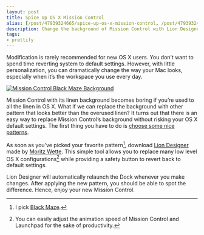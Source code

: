 ```yaml
---
layout: post
title: Spice Up OS X Mission Control
alias: [/post/47939324665/spice-up-os-x-mission-control, /post/47939324665/]
description: Change the background of Mission Control with Lion Designer.
tags:
- prettify
---
```

Modification is rarely recommended for new OS X users. You don’t want to spend time reverting system to default settings. However, with little personalization, you can dramatically change the way your Mac looks, especially when it’s the workspace you use every day.

<!--more-->

[ ![Mission Control Black Maze Background][img1] ](http://images.sayzlim.net/2013/04/lion_designer.jpg "Mission Control Black Maze Background")

[img1]: http://images.sayzlim.net/2013/04/lion_designer.jpg "Mission Control Black Maze Background"

Mission Control with its linen background becomes boring if you’re used to all the linen in OS X. What if we can replace the background with other pattern that looks better than the overused linen? It turns out that there is an easy way to replace Mission Control’s background without risking your OS X default settings. The first thing you have to do is [choose some nice patterns][0299-001].

[0299-001]: http://subtlepatterns.com/ "Subtle Patterns | Free textures for your next web project."

As soon as you’ve picked your favorite pattern[^1], download [Lion Designer][0299-002] made by [Moritz Wette][0299-003]. This simple tool allows you to replace many low level OS X configurations[^2] while providing a safety button to revert back to default settings.

[0299-002]: http://www.moritzwette.com/liondesigner/ "Moritz Wette - Lion Designer - Customize new features of Mac OS X ..."
[0299-003]: http://www.moritzwette.com/ "Moritz Wette - Developer Website"

Lion Designer will automatically relaunch the Dock whenever you make changes. After applying the new pattern, you should be able to spot the difference. Hence, enjoy your new Mission Control.

[^1]: I pick [Black Maze](http://subtlepatterns.com/maze-black/ "Maze black - Subtle Patterns | Free textures for your next web project.").

[^2]: You can easily adjust the animation speed of Mission Control and Launchpad for the sake of productivity.
